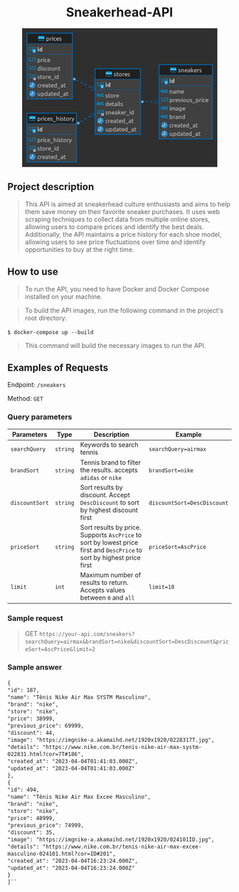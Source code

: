 <h1 align="center">Sneakerhead-API</h1>
<p align="center">
  <img src="https://github.com/ewerton11/sneakerhead-api/blob/main/docs/sneakerhead-API.png" alt="Sneakerhead API">
</p>

<h2>Project description</h2>

> This API is aimed at sneakerhead culture enthusiasts and aims to help them save money on their favorite sneaker purchases. It uses web scraping techniques to collect data from multiple online stores, allowing users to compare prices and identify the best deals. Additionally, the API maintains a price history for each shoe model, allowing users to see price fluctuations over time and identify opportunities to buy at the right time.

## How to use

> To run the API, you need to have Docker and Docker Compose installed on your machine.

> To build the API images, run the following command in the project's root directory:

`$ docker-compose up --build`

> This command will build the necessary images to run the API.

## Examples of Requests

Endpoint: `/sneakers`

Method: `GET`

### Query parameters

| Parameters | Type | Description | Example |
|-----------|------|-----------|---------|
| `searchQuery` | `string` | Keywords to search tennis | `searchQuery=airmax` |
| `brandSort` | `string` | Tennis brand to filter the results. accepts `adidas` or `nike` | `brandSort=nike` |
| `discountSort` | `string` | Sort results by discount. Accept `DescDiscount` to sort by highest discount first | `discountSort=DescDiscount` |
| `priceSort` | `string` | Sort results by price. Supports `AscPrice` to sort by lowest price first and `DescPrice` to sort by highest price first | `priceSort=AscPrice` |
| `limit` | `int` | Maximum number of results to return. Accepts values between `0` and `all` | `limit=10` |

### Sample request

> GET `https://your-api.com/sneakers?searchQuery=airmax&brandSort=nike&discountSort=DescDiscount&priceSort=AscPrice&limit=2`

### Sample answer

```json[
{
"id": 187,
"name": "Tênis Nike Air Max SYSTM Masculino",
"brand": "nike",
"store": "nike",
"price": 38999,
"previous_price": 69999,
"discount": 44,
"image": "https://imgnike-a.akamaihd.net/1920x1920/0228317T.jpg",
"details": "https://www.nike.com.br/tenis-nike-air-max-systm-022831.html?cor=7T#186",
"created_at": "2023-04-04T01:41:03.000Z",
"updated_at": "2023-04-04T01:41:03.000Z"
},
{
"id": 494,
"name": "Tênis Nike Air Max Excee Masculino",
"brand": "nike",
"store": "nike",
"price": 48999,
"previous_price": 74999,
"discount": 35,
"image": "https://imgnike-a.akamaihd.net/1920x1920/024101ID.jpg",
"details": "https://www.nike.com.br/tenis-nike-air-max-excee-masculino-024101.html?cor=ID#201",
"created_at": "2023-04-04T16:23:24.000Z",
"updated_at": "2023-04-04T16:23:24.000Z"
}
]``
